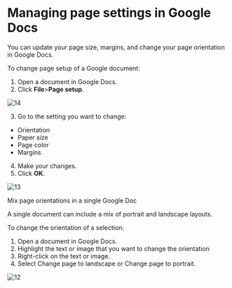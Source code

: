 # Managing page settings in Google Docs

You can update your page size, margins, and change your page orientation in Google Docs.

To change page setup of a Google document:
1. Open a document in Google Docs.
2. Click **File**>**Page setup**.

![14](https://user-images.githubusercontent.com/88477186/141085601-629a2687-1326-4953-864b-33e110377a31.png)

3. Go to the setting you want to change:
- Orientation
- Paper size
- Page color
- Margins
4. Make your changes.
5. Click **OK**. 

![13](https://user-images.githubusercontent.com/88477186/141085991-6c477bf8-ca8f-4a08-92e4-91efc7a6015c.png)

Mix page orientations in a single Google Doc

A single document can include a mix of portrait and landscape layouts.

To change the orientation of a selection:
1. Open a document in Google Docs.
2. Highlight the text or image that you want to change the orientation 
3. Right-click on the text or image.
4. Select Change page to landscape or Change page to portrait. 

![12](https://user-images.githubusercontent.com/88477186/141086175-a32aa96a-e32c-4414-b222-57c5132d20b3.png)


